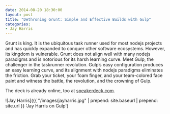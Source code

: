 ```yaml
---
date: 2014-08-20 18:30:00
layout: post
title: "Dethroning Grunt: Simple and Effective Builds with Gulp"
categories:
- Jay Harris
---
```


Grunt is king. It is the ubiquitous task runner used for most nodejs projects and has quickly expanded to conquer other software ecosystems. However, its kingdom is vulnerable. Grunt does not align well with many nodejs paradigms and is notorious for its harsh learning curve. Meet Gulp, the challenger in the taskrunner revolution. Gulp’s easy configuration produces an easy learning curve, and its alignment with nodejs paradigms eliminates the friction. Grab your ticket, your foam finger, and your team-colored face paint and witness the battle, the revolution, and the crowning of Gulp.

The deck is already online, too at [speakerdeck.com](https://speakerdeck.com/jayharris/dethroning-grunt-simple-and-effective-builds-with-gulp-dot-js).

![Jay Harris]({{ "/images/jayharris.jpg" | prepend: site.baseurl | prepend: site.url }} 'Jay Harris on Gulp')